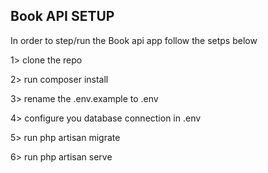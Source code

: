 

## Book API SETUP

In order to step/run the Book api app follow the setps below

1> clone the repo

2> run composer install

3> rename the .env.example to .env

4> configure you database connection in .env

5> run php artisan migrate

6> run php artisan serve


 



